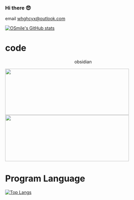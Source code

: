### Hi there 😎
email whghcyx@outlook.com

[![OSmile's GitHub stats](https://github-readme-stats.vercel.app/api?username=WHG555&show_icons=true&theme=transparent)](https://github.com/anuraghazra/github-readme-stats)

# code
<p align="center"> obsidian </p>
<a href="https://github.com/WHG555/obsidian-docker">
  <img align="center" height="150px" width="400px" src="https://github-readme-stats.vercel.app/api/pin/?username=WHG555&repo=obsidian-docker&show_owner=true" />
</a>
<a href="https://github.com/WHG555/lunar-calendar">
  <img align="center" height="150px" width="400px" src="https://github-readme-stats.vercel.app/api/pin/?username=WHG555&repo=lunar-calendar&show_owner=true" />
</a>


# Program Language
[![Top Langs](https://github-readme-stats.vercel.app/api/top-langs/?username=WHG555&layout=compact)](https://github.com/anuraghazra/github-readme-stats)
